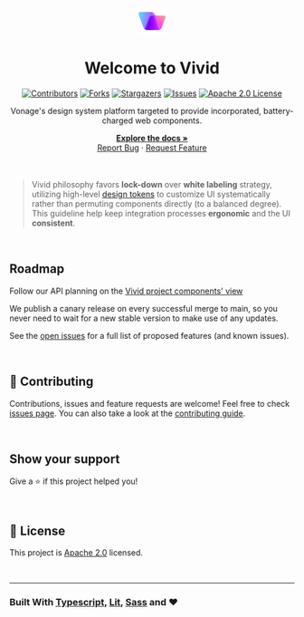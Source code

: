 <div align="center">
  <a href="https://github.com/vonage/vivid-3">
    <img src="docs/assets/images/vivid-logo.svg" style="" alt="Vivid Logo" width="48">
  </a>
  <h1 align="center">Welcome to Vivid</h1>

[![Contributors][contributors-shield]][contributors-url]
[![Forks][forks-shield]][forks-url]
[![Stargazers][stars-shield]][stars-url]
[![Issues][issues-shield]][issues-url]
[![Apache 2.0 License][license-shield]][license-url]

  <p align="center">
    Vonage's design system platform targeted to provide incorporated, battery-charged web components.
  </p>
  <a href="https://vonage.github.io/vivid-3"><strong>Explore the docs »</strong></a>
  <br>
  <a href="https://github.com/Vonage/vivid-3/issues/new?assignees=&labels=&template=bug_report.md&title=">Report Bug</a>
  ·
  <a href="https://github.com/Vonage/vivid-3/issues/new?assignees=&labels=&template=feature_request.md&title=">Request Feature</a>
</div>

<br>
<br>

> Vivid philosophy favors **lock-down** over **white labeling** strategy, utilizing high-level [design tokens](docs/design-tokens.md) to customize UI systematically rather than permuting components directly (to a balanced degree). This guideline help keep integration processes **ergonomic** and the UI **consistent**.


<br>


## Roadmap

Follow our API planning on the [Vivid project components' view](https://github.com/orgs/Vonage/projects/3/views/13)

We publish a canary release on every successful merge to main, so you never need to wait for a new stable version to make use of any updates.

See the [open issues](https://github.com/vonage/vivid-3/issues) for a full list of proposed features (and known issues).

<br>

## 🤝 Contributing

Contributions, issues and feature requests are welcome!
Feel free to check [issues page](https://github.com/Vonage/vivid-3/issues). You can also take a look at the [contributing guide](https://github.com/Vonage/vivid-3/issues).

<br>

## Show your support

Give a ⭐️ if this project helped you!

<br>

## 📝 License

This project is [Apache 2.0][license-url] licensed.

<br>

<hr>

### Built With [Typescript](https://www.typescriptlang.org), [Lit](https://lit.dev), [Sass](https://sass-lang.com) and ❤️

<!-- MARKDOWN LINKS & IMAGES -->
<!-- https://www.markdownguide.org/basic-syntax/#reference-style-links -->
[contributors-shield]: https://img.shields.io/github/contributors/vonage/vivid-3.svg?style=for-the-badge
[contributors-url]: https://github.com/vonage/vivid-3/graphs/contributors
[forks-shield]: https://img.shields.io/github/forks/vonage/vivid-3.svg?style=for-the-badge
[forks-url]: https://github.com/vonage/vivid-3/network/members
[stars-shield]: https://img.shields.io/github/stars/vonage/vivid-3.svg?style=for-the-badge
[stars-url]: https://github.com/vonage/vivid-3/stargazers
[issues-shield]: https://img.shields.io/github/issues/vonage/vivid-3.svg?style=for-the-badge
[issues-url]: https://github.com/vonage/vivid-3/issues
[license-shield]: https://img.shields.io/github/license/vonage/vivid-3.svg?style=for-the-badge
[license-url]: LICENSE.md
